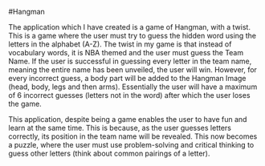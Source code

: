 #Hangman

The application which I have created is a game of Hangman, with a twist. This is a game where the user must try to guess the hidden word using the letters in the alphabet (A-Z). The twist in my game is that instead of vocabulary words, it is NBA themed and the user must guess the Team Name. If the user is successful in guessing every letter in the team name, meaning the entire name has been unveiled, the user will win. However, for every incorrect guess, a body part will be added to the Hangman Image (head, body, legs and then arms). Essentially the user will have a maximum of 6 incorrect guesses (letters not in the word) after which the user loses the game. 

This application, despite being a game enables the user to have fun and learn at the same time. This is because, as the user guesses letters correctly, its position in the team name will be revealed. This now becomes a puzzle, where the user must use problem-solving and critical thinking to guess other letters (think about common pairings of a letter).
